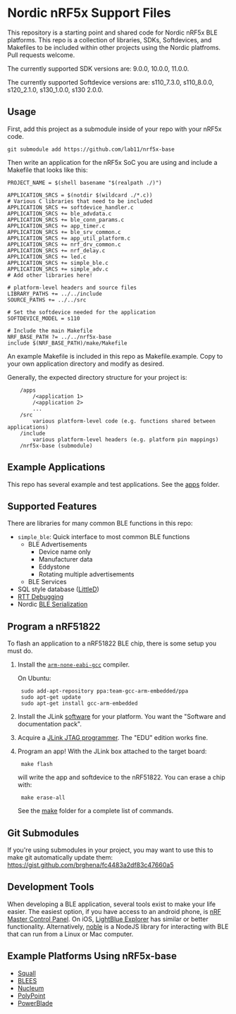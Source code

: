 Nordic nRF5x Support Files
==========================

This repository is a starting point and shared code for Nordic nRF5x BLE platforms. This repo is
a collection of libraries, SDKs, Softdevices, and Makefiles to be included
within other projects using the Nordic platfroms. Pull requests welcome.

The currently supported SDK versions are: 9.0.0, 10.0.0, 11.0.0.

The currently supported Softdevice versions are:
s110_7.3.0, s110_8.0.0, s120_2.1.0, s130_1.0.0, s130 2.0.0.


Usage
-----

First, add this project as a submodule inside of your repo with your
nRF5x code.

    git submodule add https://github.com/lab11/nrf5x-base
    
Then write an application for the nRF5x SoC you are using and include
a Makefile that looks like this:

```make
PROJECT_NAME = $(shell basename "$(realpath ./)")

APPLICATION_SRCS = $(notdir $(wildcard ./*.c))
# Various C libraries that need to be included
APPLICATION_SRCS += softdevice_handler.c
APPLICATION_SRCS += ble_advdata.c
APPLICATION_SRCS += ble_conn_params.c
APPLICATION_SRCS += app_timer.c
APPLICATION_SRCS += ble_srv_common.c
APPLICATION_SRCS += app_util_platform.c
APPLICATION_SRCS += nrf_drv_common.c
APPLICATION_SRCS += nrf_delay.c
APPLICATION_SRCS += led.c
APPLICATION_SRCS += simple_ble.c
APPLICATION_SRCS += simple_adv.c
# Add other libraries here!

# platform-level headers and source files
LIBRARY_PATHS += ../../include
SOURCE_PATHS += ../../src

# Set the softdevice needed for the application
SOFTDEVICE_MODEL = s110

# Include the main Makefile
NRF_BASE_PATH ?= ../../nrf5x-base
include $(NRF_BASE_PATH)/make/Makefile
```
An example Makefile is included in this repo as Makefile.example. Copy to your
own application directory and modify as desired.

Generally, the expected directory structure for your project is:
```
    /apps
        /<application 1>
        /<application 2>
        ...
    /src
        various platform-level code (e.g. functions shared between applications)
    /include
        various platform-level headers (e.g. platform pin mappings)
    /nrf5x-base (submodule)
```

Example Applications
--------------------

This repo has several example and test applications. See the
[apps](https://github.com/lab11/nrf5x-base/tree/master/apps)
folder.

Supported Features
--------------

There are libraries for many common BLE functions in this repo:

- `simple_ble`: Quick interface to most common BLE functions
  - BLE Advertisements
    - Device name only
    - Manufacturer data
    - Eddystone
    - Rotating multiple advertisements
  - BLE Services
- SQL style database ([LittleD](https://github.com/graemedouglas/LittleD))
- [RTT Debugging](https://www.segger.com/pr-j-link-real-time.html)
- Nordic [BLE Serialization](http://infocenter.nordicsemi.com/index.jsp?topic=%2Fcom.nordic.infocenter.sdk51.v10.0.0%2Fble_serialization_s110_events.html)



Program a nRF51822
------------------

To flash an application to a nRF51822 BLE chip, there is some setup
you must do.

1. Install the [`arm-none-eabi-gcc`](https://launchpad.net/gcc-arm-embedded) compiler.

    On Ubuntu:
    
        sudo add-apt-repository ppa:team-gcc-arm-embedded/ppa
        sudo apt-get update
        sudo apt-get install gcc-arm-embedded

2. Install the JLink [software](https://www.segger.com/jlink-software.html)
for your platform. You want the "Software and documentation pack".

3. Acquire a [JLink JTAG programmer](https://www.segger.com/jlink-general-info.html).
The "EDU" edition works fine.

4. Program an app! With the JLink box attached to the target board:

        make flash
        
    will write the app and softdevice to the nRF51822. You can erase
    a chip with:
    
        make erase-all
    
    See the [make](https://github.com/lab11/nrf5x-base/tree/master/make) folder
    for a complete list of commands.


Git Submodules
--------------

If you're using submodules in your project, you may want to use this to make
git automatically update them:
https://gist.github.com/brghena/fc4483a2df83c47660a5


Development Tools
-----------------

When developing a BLE application, several tools exist to make your life easier.
The easiest option, if you have access to an android phone, is [nRF Master Control Panel](https://play.google.com/store/apps/details?id=no.nordicsemi.android.mcp&hl=en).
On iOS, [LightBlue Explorer](https://itunes.apple.com/us/app/lightblue-explorer-bluetooth/id557428110?mt=8)
has similar or better functionality. Alternatively,
[noble](https://github.com/sandeepmistry/noble) is a NodeJS library for interacting with BLE that can run from
a Linux or Mac computer.

Example Platforms Using nRF5x-base
----------------------------------

- [Squall](https://github.com/helena-project/squall)
- [BLEES](https://github.com/lab11/blees)
- [Nucleum](https://github.com/lab11/nucleum)
- [PolyPoint](https://github.com/lab11/polypoint)
- [PowerBlade](https://github.com/lab11/powerblade)
